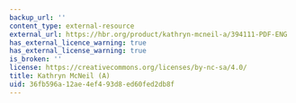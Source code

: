 ```yaml
---
backup_url: ''
content_type: external-resource
external_url: https://hbr.org/product/kathryn-mcneil-a/394111-PDF-ENG
has_external_licence_warning: true
has_external_license_warning: true
is_broken: ''
license: https://creativecommons.org/licenses/by-nc-sa/4.0/
title: Kathryn McNeil (A)
uid: 36fb596a-12ae-4ef4-93d8-ed60fed2db8f
---
```

